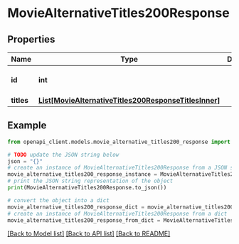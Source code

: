 # MovieAlternativeTitles200Response


## Properties

Name | Type | Description | Notes
------------ | ------------- | ------------- | -------------
**id** | **int** |  | [optional] [default to 0]
**titles** | [**List[MovieAlternativeTitles200ResponseTitlesInner]**](MovieAlternativeTitles200ResponseTitlesInner.md) |  | [optional] 

## Example

```python
from openapi_client.models.movie_alternative_titles200_response import MovieAlternativeTitles200Response

# TODO update the JSON string below
json = "{}"
# create an instance of MovieAlternativeTitles200Response from a JSON string
movie_alternative_titles200_response_instance = MovieAlternativeTitles200Response.from_json(json)
# print the JSON string representation of the object
print(MovieAlternativeTitles200Response.to_json())

# convert the object into a dict
movie_alternative_titles200_response_dict = movie_alternative_titles200_response_instance.to_dict()
# create an instance of MovieAlternativeTitles200Response from a dict
movie_alternative_titles200_response_from_dict = MovieAlternativeTitles200Response.from_dict(movie_alternative_titles200_response_dict)
```
[[Back to Model list]](../README.md#documentation-for-models) [[Back to API list]](../README.md#documentation-for-api-endpoints) [[Back to README]](../README.md)


